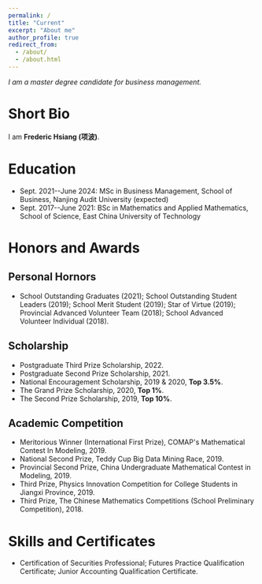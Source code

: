 ```yaml
---
permalink: /
title: "Current"
excerpt: "About me"
author_profile: true
redirect_from: 
  - /about/
  - /about.html
---
```


*I am a master degree candidate for business management.*

# Short Bio
I am **Frederic Hsiang (项波)**.

# Education
* Sept. 2021--June 2024: MSc in Business Management, School of Business, Nanjing Audit University (expected)
* Sept. 2017--June 2021: BSc in Mathematics and Applied Mathematics, School of Science, East China University of Technology

# Honors and Awards
## Personal Hornors
* School Outstanding Graduates (2021); School Outstanding Student Leaders (2019); School Merit Student (2019); Star of Virtue (2019); Provincial Advanced Volunteer Team (2018); School Advanced Volunteer Individual (2018). 
## Scholarship
* Postgraduate Third Prize Scholarship, 2022.
* Postgraduate Second Prize Scholarship, 2021.
* National Encouragement Scholarship, 2019 & 2020, **Top 3.5%**.
* The Grand Prize Scholarship, 2020, **Top 1%**.
* The Second Prize Scholarship, 2019, **Top 10%**.
## Academic Competition
* Meritorious Winner (International First Prize), COMAP's Mathematical Contest In Modeling, 2019.
* National Second Prize, Teddy Cup Big Data Mining Race, 2019.
* Provincial Second Prize, China Undergraduate Mathematical Contest in Modeling, 2019.
* Third Prize, Physics Innovation Competition for College Students in Jiangxi Province, 2019.
* Third Prize, The Chinese Mathematics Competitions (School Preliminary Competition), 2018. 

# Skills and Certificates
* Certification of Securities Professional; Futures Practice Qualification Certificate; Junior Accounting Qualification Certificate.
